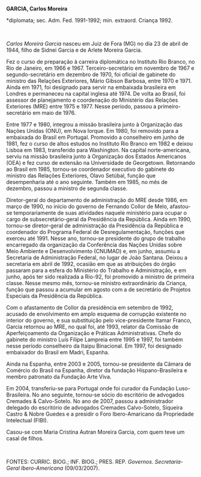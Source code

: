 **GARCIA, Carlos Moreira**

\*diplomata; sec. Adm. Fed. 1991-1992; min. extraord. Criança 1992.

 

*Carlos Moreira Garcia* nasceu em Juiz de Fora (MG) no dia 23 de abril
de 1944, filho de Sidnei Garcia e de Arlete Moreira Garcia.

Fez o curso de preparação à carreira diplomática no Instituto Rio
Branco, no Rio de Janeiro, em 1966 e 1967. Terceiro-secretário em
novembro de 1967 e segundo-secretário em dezembro de 1970, foi oficial
de gabinete do ministro das Relações Exteriores, Mário Gibson Barbosa,
entre 1970 e 1971. Ainda em 1971, foi designado para servir na embaixada
brasileira em Londres e permaneceu na capital inglesa até 1974. De volta
ao Brasil, foi assessor de planejamento e coordenação do Ministério das
Relações Exteriores (MRE) entre 1975 e 1977. Nesse período, passou a
primeiro-secretário em maio de 1976.

Entre 1977 e 1980, integrou a missão brasileira junto à Organização das
Nações Unidas (ONU), em Nova Iorque. Em 1980, foi removido para a
embaixada do Brasil em Portugal. Promovido a conselheiro em junho de
1981, fez o curso de altos estudos no Instituto Rio Branco em 1982 e
deixou Lisboa em 1983, transferido para Washington. Na capital
norte-americana, serviu na missão brasileira junto à Organização dos
Estados Americanos (OEA) e fez curso de extensão na Universidade de
Georgetown. Retornando ao Brasil em 1985, tornou-se coordenador
executivo do gabinete do ministro das Relações Exteriores, Olavo
Setúbal, função que desempenharia até o ano seguinte. Também em 1985, no
mês de dezembro, passou a ministro de segunda classe.

Diretor-geral do departamento de administração do MRE desde 1986, em
março de 1990, no início do governo de Fernando Collor de Melo,
afastou-se temporariamente de suas atividades naquele ministério para
ocupar o cargo de subsecretário-geral da Presidência da República. Ainda
em 1990, tornou-se diretor-geral de administração da Presidência da
República e coordenador do Programa Federal de Desregulamentação,
funções que exerceu até 1991. Nesse ano, tornou-se presidente do grupo
de trabalho encarregado da organização da Conferência das Nações Unidas
sobre Meio Ambiente e Desenvolvimento (CNUMAD) e, em junho, assumiu a
Secretaria de Administração Federal, no lugar de João Santana. Deixou a
secretaria em abril de 1992, ocasião em que as atribuições do órgão
passaram para a esfera do Ministério do Trabalho e Administração, e em
junho, após ter sido realizada a Rio-92, foi promovido a ministro de
primeira classe. Nesse mesmo mês, tornou-se ministro extraordinário da
Criança, função que passou a acumular em agosto com a de secretário de
Projetos Especiais da Presidência da República.

Com o afastamento de Collor da presidência em setembro de 1992, acusado
de envolvimento em amplo esquema de corrupção existente no interior do
governo, e sua substituição pelo vice-presidente Itamar Franco, Garcia
retornou ao MRE, no qual foi, até 1993, relator da Comissão de
Aperfeiçoamento da Organização e Práticas Administrativas. Chefe do
gabinete do ministro Luís Filipe Lampreia entre 1995 e 1997, foi também
nesse período conselheiro da Itaipu Binacional. Em 1997, foi designado
embaixador do Brasil em Madri, Espanha.

Ainda na Espanha, entre 2003 e 2005, tornou-se presidente da Câmara de
Comércio do Brasil na Espanha, diretor da fundação Hispano-Brasileira e
membro patronato da Fundação Arte Viva.

Em 2004, transferiu-se para Portugal onde foi curador da Fundação
Luso-Brasileira. No ano seguinte, tornou-se sócio do escritório de
advogados Cremades & Calvo-Sotelo. No ano de 2007, passou a
administrador delegado do escritório de advogados Cremades Calvo-Sotelo,
Siqueira Castro & Nobre Guedes e a presidir o Foro Ibero-Amaricano da
Propriedade Intelectual (FIBI).

Casou-se com Maria Cristina Autran Moreira Garcia, com quem teve um
casal de filhos.

 

FONTES: CURRIC. BIOG.; INF. BIOG.; PRES. REP. *Governos*.
*Secretaria-Geral Ibero-Americana* (09/03/2007).

 
